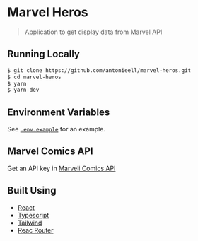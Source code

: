 # Marvel Heros 

> Application to get display data from Marvel API

## Running Locally

```bash
$ git clone https://github.com/antonieell/marvel-heros.git
$ cd marvel-heros
$ yarn
$ yarn dev
```

## Environment Variables

See [`.env.example`](https://github.com/antonieell/marvel-heros/blob/main/.env.example) for an example.

## Marvel Comics API

Get an API key in [Marveli Comics API](https://developer.marvel.com/documentation/getting_started)

## Built Using

- [React](https://reactjs.org)
- [Typescript](http://typescriptlang.org/)
- [Tailwind](https://tailwindcss.com/)
- [Reac Router](https://reactrouter.com/)
